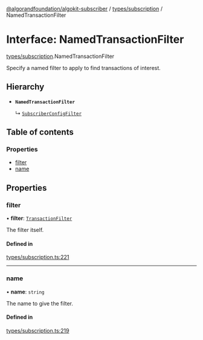 [@algorandfoundation/algokit-subscriber](../README.md) / [types/subscription](../modules/types_subscription.md) / NamedTransactionFilter

# Interface: NamedTransactionFilter

[types/subscription](../modules/types_subscription.md).NamedTransactionFilter

Specify a named filter to apply to find transactions of interest.

## Hierarchy

- **`NamedTransactionFilter`**

  ↳ [`SubscriberConfigFilter`](types_subscription.SubscriberConfigFilter.md)

## Table of contents

### Properties

- [filter](types_subscription.NamedTransactionFilter.md#filter)
- [name](types_subscription.NamedTransactionFilter.md#name)

## Properties

### filter

• **filter**: [`TransactionFilter`](types_subscription.TransactionFilter.md)

The filter itself.

#### Defined in

[types/subscription.ts:221](https://github.com/algorandfoundation/algokit-subscriber-ts/blob/main/src/types/subscription.ts#L221)

___

### name

• **name**: `string`

The name to give the filter.

#### Defined in

[types/subscription.ts:219](https://github.com/algorandfoundation/algokit-subscriber-ts/blob/main/src/types/subscription.ts#L219)
